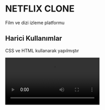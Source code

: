 <h1> NETFLIX CLONE</h1>

Film ve dizi izleme platformu

<h2>Harici Kullanımlar</h2>

CSS ve HTML kullanarak yapılmıştır

![](Video_240218175822.mp4)


